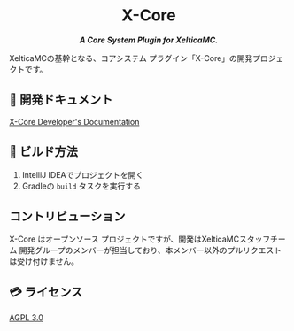 <div align="center">

# X-Core

_**A Core System Plugin for XelticaMC.**_

</div>

XelticaMCの基幹となる、コアシステム プラグイン「X-Core」の開発プロジェクトです。

## 📖 開発ドキュメント

[X-Core Developer's Documentation](docs/README.md)

## 🔧 ビルド方法

1. IntelliJ IDEAでプロジェクトを開く
2. Gradleの `build` タスクを実行する

## コントリビューション

X-Core はオープンソース プロジェクトですが、開発はXelticaMCスタッフチーム 開発グループのメンバーが担当しており、本メンバー以外のプルリクエストは受け付けません。

## 💳 ライセンス

[AGPL 3.0](LICENSE)